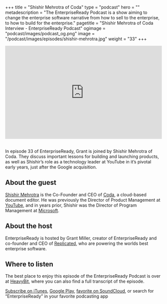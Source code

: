 +++
title = "Shishir Mehrotra of Coda"
type = "podcast"
hero = ""
metadescription = "The EnterpriseReady Podcast is a show aiming to change the enterprise software narrative from how to sell to the enterprise, to how to build for the enterprise."
pagetitle = "Shishir Mehrotra of Coda Interview - EnterpriseReady Podcast"
ogimage = "podcast/images/podcast_og.png"
image = "/podcast/images/episodes/shishir-mehrotra.jpg"
weight = "33"
+++

<iframe width="100%" height="300" scrolling="no" frameborder="no" allow="autoplay" src="https://w.soundcloud.com/player/?url=https%3A//api.soundcloud.com/tracks/909261313&color=%23ff5500&auto_play=false&hide_related=false&show_comments=true&show_user=true&show_reposts=false&show_teaser=true&visual=true"></iframe>

\
In episode 33 of EnterpriseReady, Grant is joined by Shishir Mehrotra of Coda. They discuss important lessons for building and launching products, as well as Shishir’s role as a technology leader at YouTube in it’s pivotal early years, just after the Google acquisition.

## About the guest 

[Shishir Mehrotra](https://twitter.com/shishirmehrotra) is the Co-Founder and CEO of [Coda](https://coda.io/), a cloud-based document editor. He was previously the Director of Product Management at [YouTube](https://youtube.com/), and in years prior, Shishir was the Director of Program Management at [Microsoft](http://microsoft.com/).

## About the host

EnterpriseReady is hosted by Grant Miller, creator of EnterpriseReady and co-founder and CEO of [Replicated](https://www.replicated.com), who are powering the worlds best enterprise software.

## Where to listen

The best place to enjoy this episode of the EnterpriseReady Podcast is over at [HeavyBit](https://www.heavybit.com/library/podcasts/enterpriseready/ep-33-innovation-stories-with-shishir-mehrotra-of-coda/), where you can also find a full transcript of the episode.

[Subscribe on iTunes](https://podcasts.apple.com/us/podcast/enterpriseready/id1437951282), [Google Play](https://play.google.com/music/listen?u=0#/ps/Iq3uifjva44tdvm2orhu4apvjtu), [favorite on SoundCloud](https://soundcloud.com/heavybit/sets/enterpriseready), or search for “EnterpriseReady” in your favorite podcasting app
